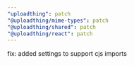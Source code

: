 ```yaml
---
"uploadthing": patch
"@uploadthing/mime-types": patch
"@uploadthing/shared": patch
"@uploadthing/react": patch
---
```


fix: added settings to support cjs imports
